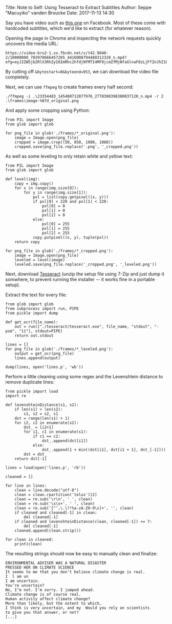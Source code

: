 Title: Note to Self: Using Tesseract to Extract Subtitles
Author: Seppe "Macuyiko" vanden Broucke
Date: 2017-11-13 14:30

Say you have video such as [this one](https://www.facebook.com/NowThisPolitics/videos/1778169845547831/) on Facebook. Most of these come with hardcoded subtitles, which we'd like to extract (for whatever reason).

Opening the page in Chrome and inspecting the network requests quickly uncovers the media URL:

	https://video-bru2-1.xx.fbcdn.net/v/t42.9040-2/10000000_703970666457205_4416008794480312320_n.mp4?efg=eyJ2ZW5jb2RlX3RhZyI6ImRhc2hfdjNfMTI4MF9jcmZfMjNfaGlnaF8zLjFfZnJhZ18yX3ZpZGVvIn0%3D&oh=40bbd0e0dd5367ed3a2d5ff0e7cbe081&oe=5A09D778&bytestart=0&byteend=953

By cutting off `&bytestart=0&byteend=953`, we can download the video file completely.

Next, we can use `ffmpeg` to create frames every half second:

	./ffmpeg -i .\23354483_145400712877976_2778300398300037120_n.mp4 -r 2 .\frames\image-%07d_original.png

And apply some cropping using Python:

	from PIL import Image
	from glob import glob

	for png_file in glob('./frames/*_original.png'):
		image = Image.open(png_file)
		cropped = image.crop((50, 850, 1080, 1080))
		cropped.save(png_file.replace('.png', '_cropped.png'))

As well as some leveling to only retain white and yellow text:

	from PIL import Image
	from glob import glob

	def level(img):
		copy = img.copy()
		for x in range(img.size[0]):
			for y in range(img.size[1]):
				pxl = list(copy.getpixel((x, y)))
				if pxl[0] < 220 and pxl[1] < 220: 
					pxl[0] = 0
					pxl[1] = 0
					pxl[2] = 0
				else:
					pxl[0] = 255
					pxl[1] = 255
					pxl[2] = 255
				copy.putpixel((x, y), tuple(pxl))
		return copy

	for png_file in glob('./frames/*_cropped.png'):
		image = Image.open(png_file)
		leveled = level(image)
		leveled.save(png_file.replace('_cropped.png', '_leveled.png'))

Next, download [Tesseract](https://github.com/UB-Mannheim/tesseract/wiki) (unzip the setup file using 7-Zip and just dump it somwhere, to prevent running the installer -- it works fine in a portable setup).

Extract the text for every file:

	from glob import glob
	from subprocess import run, PIPE
	from pickle import dump

	def get_ocr(file_name):
		out = run(["./tesseract/tesseract.exe", file_name, "stdout", "-psm", "11"], stdout=PIPE)
		return out.stdout

	lines = []
	for png_file in glob('./frames/*_leveled.png'):
		output = get_ocr(png_file)
		lines.append(output)

	dump(lines, open('lines.p', 'wb'))

Perform a little cleaning using some regex and the Levenshtein distance to remove duplicate lines:

	from pickle import load
	import re

	def levenshteinDistance(s1, s2):
	    if len(s1) > len(s2):
	        s1, s2 = s2, s1
	    dst = range(len(s1) + 1)
	    for i2, c2 in enumerate(s2):
	        dst_ = [i2+1]
	        for i1, c1 in enumerate(s1):
	            if c1 == c2:
	                dst_.append(dst[i1])
	            else:
	                dst_.append(1 + min((dst[i1], dst[i1 + 1], dst_[-1])))
	        dst = dst_
	    return dst[-1]

	lines = load(open('lines.p', 'rb'))

	cleaned = []

	for line in lines:
		clean = line.decode("utf-8")
		clean = clean.rpartition('telus')[2]
		clean = re.sub('\r\n', ' ', clean)
		clean = re.sub('\s\s+', ' ', clean)
		clean = re.sub('[^‘,\.\?!%a-zA-Z0-9\s]+', '', clean)
		if cleaned and cleaned[-1] in clean:
			del cleaned[-1]
		if cleaned and levenshteinDistance(clean, cleaned[-1]) <= 7:
			del cleaned[-1]
		cleaned.append(clean.strip())

	for clean in cleaned:
		print(clean)

The resulting strings should now be easy to manually clean and finalize:

	ENVIRONMENTAL ADVISER WAS A NATURAL DISASTER
	PRESSED HER ON CLIMATE SCIENCE
	It seems to me that you don‘t believe climate change is real.
	I  l am un
	I am uncertain.
	You‘re uncertain?
	No, I‘m not. I‘m sorry. I jumped ahead.
	Climate change is of course real.
	Human activity affect climate change?
	More than likely, but the extent to which,
	I think is very uncertain, and my  Would you rely on scientists
	to give you that answer, or not?
	[...]